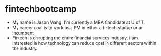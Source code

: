 # fintechbootcamp

- My name is Jason Wang. I'm currently a MBA Candidate at U of T.
- My career goal is to work as a PM in either a fintech startup or an incumbent
- Fintech is disrupting the entire financial services industry. I am interested in how technology can reduce cost in different sectors within the industry.
